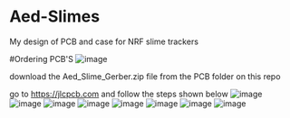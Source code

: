 # Aed-Slimes
My design of PCB and case for NRF slime trackers 

#Ordering PCB'S
![image](https://github.com/user-attachments/assets/a8214c0e-b0c2-4734-bced-8f14698762c0)

download the Aed_Slime_Gerber.zip file from the PCB folder on this repo

go to https://jlcpcb.com and follow the steps shown below
![image](https://github.com/user-attachments/assets/da5ba7ce-9062-42f9-9c0e-eb114254c943)
![image](https://github.com/user-attachments/assets/ceb41bb1-f61c-43fd-aea5-fd970abdbd00)
![image](https://github.com/user-attachments/assets/aed3eea8-19f6-40ea-b97f-e0caf3df63f8)
![image](https://github.com/user-attachments/assets/d31df2bc-610b-49ab-a04e-3f2d896ae61a)
![image](https://github.com/user-attachments/assets/9dabd1fd-3969-44dc-a874-b8fe2561994b)
![image](https://github.com/user-attachments/assets/c73b1f30-91ce-4276-a46e-35141785caad)
![image](https://github.com/user-attachments/assets/df0432a5-79c0-4957-8616-9c4eee1fb82e)
![image](https://github.com/user-attachments/assets/e3b38478-d046-4fcd-b2c1-c64a7df9fa44)




